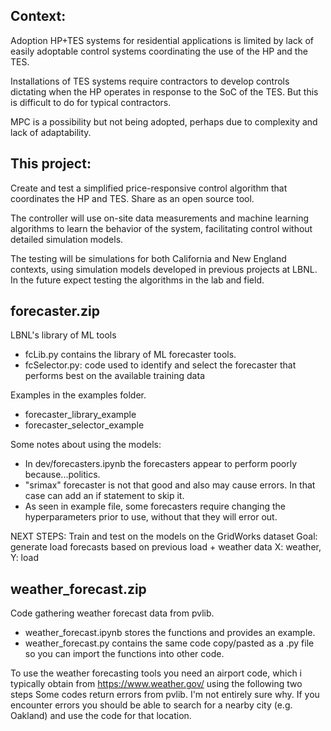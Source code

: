 ## Context: 

Adoption HP+TES systems for residential applications is limited by lack of easily adoptable control systems coordinating the use of the HP and the TES.

Installations of TES systems require contractors to develop controls dictating when the HP operates in response to the SoC of the TES. But this is difficult to do for typical contractors.

MPC is a possibility but not being adopted, perhaps due to complexity and lack of adaptability.

## This project:

Create and test a simplified price-responsive control algorithm that coordinates the HP and TES. Share as an open source tool.

The controller will use on-site data measurements and machine learning algorithms to learn the behavior of the system, facilitating control without detailed simulation models. 

The testing will be simulations for both California and New England contexts, using simulation models developed in previous projects at LBNL. In the future expect testing the algorithms in the lab and field.

## forecaster.zip

LBNL's library of ML tools
- fcLib.py contains the library of ML forecaster tools. 
- fcSelector.py: code used to identify and select the forecaster that performs best on the available training data 

Examples in the examples folder.
- forecaster_library_example
- forecaster_selector_example

Some notes about using the models:
- In dev/forecasters.ipynb the forecasters appear to perform poorly because...politics. 
- "srimax" forecaster is not that good and also may cause errors. In that case can add an if statement to skip it.
- As seen in example file, some forecasters require changing the hyperparameters prior to use, without that they will error out.

NEXT STEPS:
Train and test on the models on the GridWorks dataset
Goal: generate load forecasts based on previous load + weather data
X: weather, Y: load

## weather_forecast.zip

Code gathering weather forecast data from pvlib. 
- weather_forecast.ipynb stores the functions and provides an example. 
- weather_forecast.py contains the same code copy/pasted as a .py file so you can import the functions into other code. 

To use the weather forecasting tools you need an airport code, which i typically obtain from https://www.weather.gov/ using the following two steps
Some codes return errors from pvlib. I'm not entirely sure why. If you encounter errors you should be able to search for a nearby city (e.g. Oakland) and use the code for that location.
